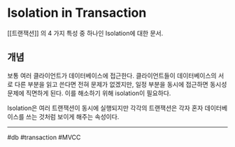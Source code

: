 # Isolation in Transaction

[[트랜잭션]] 의 4 가지 특성 중 하나인 Isolation에 대한 문서.

## 개념

보통 여러 클라이언트가 데이터베이스에 접근한다. 클라이언트들이 데이터베이스의 서로 다른 부분을 읽고 쓴다면 전혀 문제가 없겠지만, 일정 부분을 동시에 접근하면 동시성 문제에 직면하게 된다. 이를 해소하기 위해 isolation이 필요하다. 

Isolation은 여러 트랜잭션이 동시에 실행되지만 각각의 트랜잭션은 각자 혼자 데이터베이스를 쓰는 것처럼 보이게 해주는 속성이다.







---
#db #transaction #MVCC

